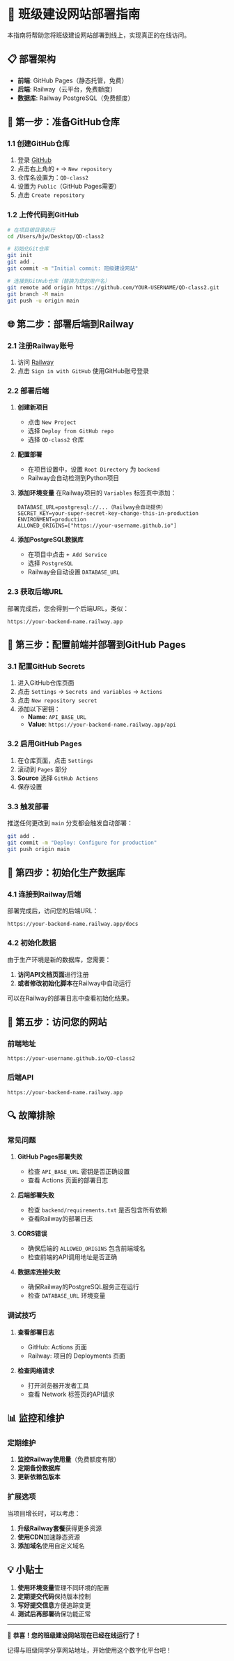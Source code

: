 # 🚀 班级建设网站部署指南

本指南将帮助您将班级建设网站部署到线上，实现真正的在线访问。

## 📋 部署架构

- **前端**: GitHub Pages（静态托管，免费）
- **后端**: Railway（云平台，免费额度）
- **数据库**: Railway PostgreSQL（免费额度）

## 🎯 第一步：准备GitHub仓库

### 1.1 创建GitHub仓库

1. 登录 [GitHub](https://github.com)
2. 点击右上角的 `+` → `New repository`
3. 仓库名设置为：`QD-class2`
4. 设置为 `Public`（GitHub Pages需要）
5. 点击 `Create repository`

### 1.2 上传代码到GitHub

```bash
# 在项目根目录执行
cd /Users/hjw/Desktop/QD-class2

# 初始化Git仓库
git init
git add .
git commit -m "Initial commit: 班级建设网站"

# 连接到GitHub仓库（替换为您的用户名）
git remote add origin https://github.com/YOUR-USERNAME/QD-class2.git
git branch -M main
git push -u origin main
```

## 🌐 第二步：部署后端到Railway

### 2.1 注册Railway账号

1. 访问 [Railway](https://railway.app)
2. 点击 `Sign in with GitHub` 使用GitHub账号登录

### 2.2 部署后端

1. **创建新项目**
   - 点击 `New Project`
   - 选择 `Deploy from GitHub repo`
   - 选择 `QD-class2` 仓库

2. **配置部署**
   - 在项目设置中，设置 `Root Directory` 为 `backend`
   - Railway会自动检测到Python项目

3. **添加环境变量**
   在Railway项目的 `Variables` 标签页中添加：
   ```
   DATABASE_URL=postgresql://...（Railway会自动提供）
   SECRET_KEY=your-super-secret-key-change-this-in-production
   ENVIRONMENT=production
   ALLOWED_ORIGINS=["https://your-username.github.io"]
   ```

4. **添加PostgreSQL数据库**
   - 在项目中点击 `+ Add Service`
   - 选择 `PostgreSQL`
   - Railway会自动设置 `DATABASE_URL`

### 2.3 获取后端URL

部署完成后，您会得到一个后端URL，类似：
```
https://your-backend-name.railway.app
```

## 📱 第三步：配置前端并部署到GitHub Pages

### 3.1 配置GitHub Secrets

1. 进入GitHub仓库页面
2. 点击 `Settings` → `Secrets and variables` → `Actions`
3. 点击 `New repository secret`
4. 添加以下密钥：
   - **Name**: `API_BASE_URL`
   - **Value**: `https://your-backend-name.railway.app/api`

### 3.2 启用GitHub Pages

1. 在仓库页面，点击 `Settings`
2. 滚动到 `Pages` 部分
3. **Source** 选择 `GitHub Actions`
4. 保存设置

### 3.3 触发部署

推送任何更改到 `main` 分支都会触发自动部署：

```bash
git add .
git commit -m "Deploy: Configure for production"
git push origin main
```

## 🔧 第四步：初始化生产数据库

### 4.1 连接到Railway后端

部署完成后，访问您的后端URL：
```
https://your-backend-name.railway.app/docs
```

### 4.2 初始化数据

由于生产环境是新的数据库，您需要：

1. **访问API文档页面**进行注册
2. **或者修改初始化脚本**在Railway中自动运行

可以在Railway的部署日志中查看初始化结果。

## 🎉 第五步：访问您的网站

### 前端地址
```
https://your-username.github.io/QD-class2
```

### 后端API
```
https://your-backend-name.railway.app
```

## 🔍 故障排除

### 常见问题

1. **GitHub Pages部署失败**
   - 检查 `API_BASE_URL` 密钥是否正确设置
   - 查看 Actions 页面的部署日志

2. **后端部署失败**
   - 检查 `backend/requirements.txt` 是否包含所有依赖
   - 查看Railway的部署日志

3. **CORS错误**
   - 确保后端的 `ALLOWED_ORIGINS` 包含前端域名
   - 检查前端的API调用地址是否正确

4. **数据库连接失败**
   - 确保Railway的PostgreSQL服务正在运行
   - 检查 `DATABASE_URL` 环境变量

### 调试技巧

1. **查看部署日志**
   - GitHub: Actions 页面
   - Railway: 项目的 Deployments 页面

2. **检查网络请求**
   - 打开浏览器开发者工具
   - 查看 Network 标签页的API请求

## 📊 监控和维护

### 定期维护

1. **监控Railway使用量**（免费额度有限）
2. **定期备份数据库**
3. **更新依赖包版本**

### 扩展选项

当项目增长时，可以考虑：

1. **升级Railway套餐**获得更多资源
2. **使用CDN**加速静态资源
3. **添加域名**使用自定义域名

## 💡 小贴士

1. **使用环境变量**管理不同环境的配置
2. **定期提交代码**保持版本控制
3. **写好提交信息**方便追踪变更
4. **测试后再部署**确保功能正常

---

🎊 **恭喜！您的班级建设网站现在已经在线运行了！**

记得与班级同学分享网站地址，开始使用这个数字化平台吧！
